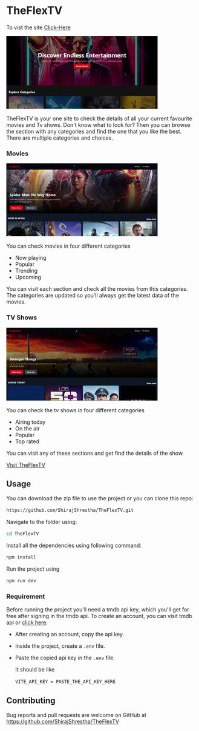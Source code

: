 # TheFlexTV

To vist the site [Click-Here](https://theflextv.onrender.com)

![TheFlexTV Home](./public/readme_img/theflextv_home.gif)

TheFlexTV is your one site to check the details of all your current favourite movies and Tv shows. Don't know what to look for? Then you can browse the section with any categories and find the one that you like the best. There are multiple categories and choices.

### Movies

![TheFlexTV Home](./public/readme_img/theflextv_movies.gif)

You can check movies in four different categories

- Now playing
- Popular
- Trending
- Upcoming

You can visit each section and check all the movies from this categories. The categories are updated so you'll always get the latest data of the movies.

### TV Shows

![TheFlexTV Home](./public/readme_img/theflextv_tvshow.gif)

You can check the tv shows in four different categories

- Airing today
- On the air
- Popular
- Top rated

You can visit any of these sections and get find the details of the show.

[Visit TheFlexTV](https://theflextv.onrender.com)

## Usage

You can download the zip file to use the project or you can clone this repo:

```bash
https://github.com/ShirajShrestha/TheFlexTV.git
```

Navigate to the folder using:

```bash
cd TheFlexTV
```

Install all the dependencies using following command:

```bash
npm install
```

Run the project using

```bash
npm run dev
```

### Requirement

Before running the project you'll need a tmdb api key, which you'll get for free after signing in the tmdb api. To create an account, you can visit tmdb api or [click here](https://www.themoviedb.org/signup).

- After creating an account, copy the api key.
- Inside the project, create a `.env` file.
- Paste the copied api key in the `.env` file.

  It should be like

  `VITE_API_KEY = PASTE_THE_API_KEY_HERE`

## Contributing

Bug reports and pull requests are welcome on GitHub at https://github.com/ShirajShrestha/TheFlexTV

